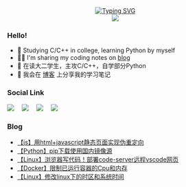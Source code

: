 <div align="center">
  <!-- 动态打字效果 -->
  <a href="https://blog.sunguoqi.com/">
      <img src="https://readme-typing-svg.demolab.com?font=Fira+Code&pause=1000&width=435&lines=printf(%22Hello%2C%20World!%22);慕雪祝您生活愉快!&center=true&size=26" alt="Typing SVG" />
  </a></br>
  <img src="https://github-readme-streak-stats.herokuapp.com/?user=musnows">
</div>
<!--
<div align="right">
  <img src="https://github-readme-streak-stats.herokuapp.com/?user=musnows"></br>
  <img src="https://stats.justsong.cn/api/csdn?id=muxuen&theme=gruvbox_light"></br>
</div>
<img align="right" src="https://github-readme-stats.vercel.app/api?username=musnows&show_icons=true&icon_color=CE1D2D&text_color=718096&bg_color=ffffff&hide_title=true" />
-->

### Hello!

* 🎑 Studying C/C++ in college, learning Python by myself
* 😶‍🌫️ I'm sharing my coding notes on [blog](https://blog.musnow.top/)
* 📕 在读大二学生，主攻C/C++，自学部分Python
* 🎉 我会在 [博客](https://blog.musnow.top/) 上分享我的学习笔记


### Social Link

<a href="https://blog.musnow.top/"><img src="https://img.shields.io/badge/Hexo-博客-blue" /></a>&emsp;
<a href="https://blog.csdn.net/muxuen?spm=1010.2135.3001.5343"><img src="https://img.shields.io/badge/CSDN-博客-c32136" /></a>&emsp;
<a href="https://www.zhihu.com/people/musnows/"><img src="https://img.shields.io/badge/Zhihu-知乎-blue" /></a>&emsp;
<img src="https://visitor-badge.glitch.me/badge?page_id=musnows">


### Blog

<!-- BLOG-POST-LIST:START -->
- [【js】用html+javascript静态页面实现伪重定向](https://blog.musnow.top/2023/03/10/tools/16%E4%BD%BF%E7%94%A8js%E5%AE%9E%E7%8E%B0%E9%87%8D%E5%AE%9A%E5%90%91/)
- [【Python】pip下载使用国内镜像源](https://blog.musnow.top/2023/03/10/Python/11pip%E5%AE%89%E8%A3%85%E4%BD%BF%E7%94%A8%E9%95%9C%E5%83%8F%E6%BA%90/)
- [【Linux】浏览器写代码！部署code-server远程vscode网页](https://blog.musnow.top/2023/03/09/docker/10code-server/)
- [【Docker】限制已运行容器的Cpu和内存](https://blog.musnow.top/2023/03/06/docker/9docker%E9%99%90%E5%88%B6%E5%AE%B9%E5%99%A8Cpu%E5%86%85%E5%AD%98/)
- [【Linux】修改linux下的时区和系统时间](https://blog.musnow.top/2023/03/04/Linux/36linux%E4%BF%AE%E6%94%B9%E6%97%B6%E5%8C%BA/)
<!-- BLOG-POST-LIST:END -->